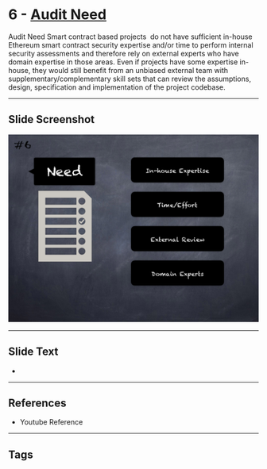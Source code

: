 
# 6 - [Audit Need](./Audit%20Need.md)

Audit Need Smart contract based projects  do not have sufficient in-house Ethereum smart contract security expertise and/or time to perform internal security assessments and therefore rely on external experts who have domain expertise in those areas. Even if projects have some expertise in-house, they would still benefit from an unbiased external team with supplementary/complementary skill sets that can review the assumptions, design, specification and implementation of the project codebase.




___
## Slide Screenshot
![006.png](../../images/6.%20Audit%20Techniques%20and%20Tools%20101/006.png)
___
## Slide Text
- 
___
## References
- Youtube Reference
___
## Tags
